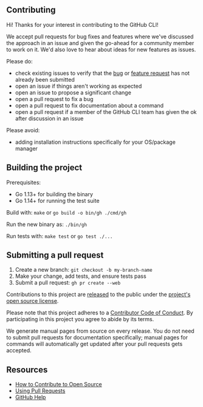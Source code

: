 ## Contributing

[legal]: https://help.github.com/articles/github-terms-of-service/#6-contributions-under-repository-license
[license]: ../LICENSE
[code-of-conduct]: CODE-OF-CONDUCT.md
[bug issues]: https://github.com/cli/cli/issues?q=is%3Aopen+is%3Aissue+label%3Abug
[feature request issues]: https://github.com/cli/cli/issues?q=is%3Aopen+is%3Aissue+label%3Aenhancement

Hi! Thanks for your interest in contributing to the GitHub CLI!

We accept pull requests for bug fixes and features where we've discussed the approach in an issue and given the go-ahead for a community member to work on it. We'd also love to hear about ideas for new features as issues.

Please do:

* check existing issues to verify that the [bug][bug issues] or [feature request][feature request issues] has not already been submitted
* open an issue if things aren't working as expected
* open an issue to propose a significant change
* open a pull request to fix a bug
* open a pull request to fix documentation about a command
* open a pull request if a member of the GitHub CLI team has given the ok after discussion in an issue

Please avoid:

* adding installation instructions specifically for your OS/package manager

## Building the project

Prerequisites:
- Go 1.13+ for building the binary
- Go 1.14+ for running the test suite

Build with: `make` or `go build -o bin/gh ./cmd/gh`

Run the new binary as: `./bin/gh`

Run tests with: `make test` or `go test ./...`

## Submitting a pull request

1. Create a new branch: `git checkout -b my-branch-name`
1. Make your change, add tests, and ensure tests pass
1. Submit a pull request: `gh pr create --web`

Contributions to this project are [released][legal] to the public under the [project's open source license][license].

Please note that this project adheres to a [Contributor Code of Conduct][code-of-conduct]. By participating in this project you agree to abide by its terms.

We generate manual pages from source on every release. You do not need to submit pull requests for documentation specifically; manual pages for commands will automatically get updated after your pull requests gets accepted.

## Resources

- [How to Contribute to Open Source](https://opensource.guide/how-to-contribute/)
- [Using Pull Requests](https://help.github.com/articles/about-pull-requests/)
- [GitHub Help](https://help.github.com)
